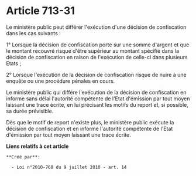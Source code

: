 # Article 713-31

Le ministère public peut différer l'exécution d'une décision de confiscation dans les cas suivants : 

1° Lorsque la décision de confiscation porte sur une somme d'argent et que le montant recouvré risque d'être supérieur au
montant spécifié dans la décision de confiscation en raison de l'exécution de celle-ci dans plusieurs Etats ; 

2° Lorsque l'exécution de la décision de confiscation risque de nuire à une enquête ou une procédure pénales en cours. 

Le ministère public qui diffère l'exécution de la décision de confiscation en informe sans délai l'autorité compétente de
l'Etat d'émission par tout moyen laissant une trace écrite, en lui précisant les motifs du report et, si possible, sa durée
prévisible. 

Dès que le motif de report n'existe plus, le ministère public exécute la décision de confiscation et en informe l'autorité
compétente de l'Etat d'émission par tout moyen laissant une trace écrite.

**Liens relatifs à cet article**

	**Créé par**:

	  - Loi n°2010-768 du 9 juillet 2010 - art. 14
